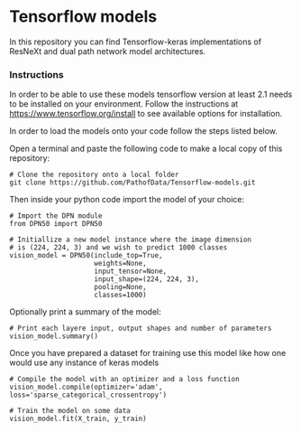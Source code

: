 # Tensorflow models
In this repository you can find Tensorflow-keras implementations of ResNeXt and dual path network model architectures.

### Instructions
In order to be able to use these models tensorflow version at least 2.1 needs to be installed on your environment.
Follow the instructions at https://www.tensorflow.org/install to see available options for installation.

In order to load the models onto your code follow the steps listed below.

Open a terminal and paste the following code to make a local copy of this repository:
```
# Clone the repository onto a local folder
git clone https://github.com/PathofData/Tensorflow-models.git
```

Then inside your python code import the model of your choice:

```
# Import the DPN module
from DPN50 import DPN50

# Initiallize a new model instance where the image dimension
# is (224, 224, 3) and we wish to predict 1000 classes
vision_model = DPN50(include_top=True,
                     weights=None,
                     input_tensor=None,
                     input_shape=(224, 224, 3),
                     pooling=None,
                     classes=1000)
```

Optionally print a summary of the model:
```
# Print each layere input, output shapes and number of parameters
vision_model.summary()
```

Once you have prepared a dataset for training use this model like how one would use any instance of keras models
```
# Compile the model with an optimizer and a loss function
vision_model.compile(optimizer='adam', loss='sparse_categorical_crossentropy')

# Train the model on some data
vision_model.fit(X_train, y_train)
```
